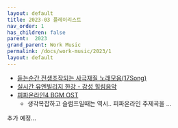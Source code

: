 ```yaml
---
layout: default
title: 2023-03 플레이리스트
nav_order: 1
has_children: false
parent:  2023
grand_parent: Work Music
permalink: /docs/work-music/2023/1
layout: default
---
```


- [듣는순간 전생조작되는 사극재질 노래모음(17Song)](https://www.youtube.com/watch?v=WwM95qPPOLA)
- [실시간 유엔빌리지 한강 - 감성 힐림음악](https://www.youtube.com/watch?v=m1ZCtzgoXHU)
- [피파온라인4 BGM OST](https://www.youtube.com/playlist?list=PLrdjirZluQW50aix1PxwyVAia3niwp73Y)
  - 생각복잡하고 슬럼프일때는 역시.. 피파온라인 주제곡을 ...

추가 예정...



